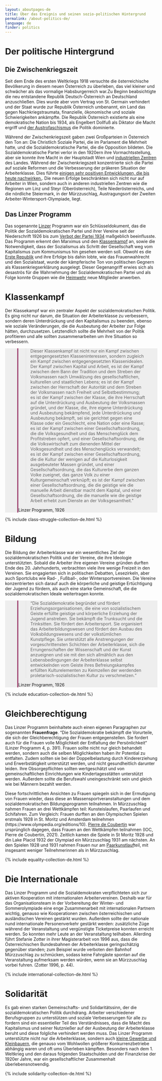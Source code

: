 ```yaml
---
layout: aboutpages-de
title: Über das Ereignis und seinen sozio-politischen Hintergrund
permalink: /about-politics-de/
language: de
finder: politics
---
```

<!--the "collection"-includes take the user to the respective articles in each category-->
<h1>Der politische Hintergrund</h1>
<div class="information">
<h2>Die Zwischenkriegszeit</h2>
<p>Seit dem Ende des ersten Weltkriegs 1918 versuchte die österreichische Bevölkerung in diesem neuen Österreich zu überleben, das viel kleiner und schwächer als das vormalige Habsburgerreich war.Zu Beginn beabsichtigte die neu entstandene Republik Deutsch-Österreich an Deutschland anzuschließen. Dies wurde aber vom Vertrag von St. Germain verhindert und der Staat wurde zur Republik Österreich umbenannt, ein Land das gegen Nachkriegstraumata, finanzielle, ökonomische und soziale Schwierigkeiten ankämpfte. Die Republik Österreich existierte als eine demokratische Nation bis 1934, als Engelbert Dollfuß als Diktator die Macht ergriff und <a href="#" class="link-info" data-toggle="tooltip" title="Der austrofaschistische Staat ist ein autoritärer, faschistischer Ständestaat, der österreichischen Nationalismus, die Unabhängigkeit von Deutschland und Katholizismus propagierte.">der Austrofaschismus</a> die Politik dominierte.</p>
<p>Während der Zwischenkriegszeit gaben zwei Großparteien in Österreich den Ton an: Die Christlich Soziale Partei, die im Parlament die Mehrheit hatte, und die Sozialdemokratische Partei, die die Opposition bildeten. Die Sozialdemokratische Partei verlor in den 1920ern ihre Vormachtsstellung, aber sie konnte ihre Macht in der Hauptstadt Wien und <a href="#" class="link-info" data-toggle="tooltip" title="Steyr (Oberösterreich), Linz (Oberösterreich), Mürzzuschlag (Steiermark), etc.">industriellen Zentren</a> des Landes. Während der Zwischenkriegszeit konzentrierte sich die Partei auf soziale Reformen und die Verbesserung der präkeren Situation der Arbeiterklasse. Dies führte <a href="#" class="link-info" data-toggle="tooltip" title="Aufgrund dieser Reformen erhielten Arbeiter mehr Rechte wie bezahlten Krankenstand, Urlaubsanspruch, Kinderbetreuungsgeld und den 8-Stunden-Arbeitstag.">einigen sehr positiven Entwicklungen, die bis heute nachwirken.</a>. Die neuen Erfolge beschränkten sich nicht nur auf Arbeiter in Wien, sondern auch in anderen industriellen Zentren wie die Regionen um Linz und Steyr (Oberösterreich), Teile Niederösterreichs, und die nördliche Steiermark, in der Mürzzuschlag, Austragungsort der Zweiten Arbeiter-Wintersport-Olympiade, liegt.</p>
<h2>Das Linzer Programm</h2>
<p>Das sogenannte <a href="#" class="link-info" data-toggle="tooltip" title="Linz ist eine Großstadt in Oberösterreich">Linzer</a> Programm war ein Schlüsseldokument, das die Politik der Sozialdemokratischen Partei und ihrer Vereine seit der Niederschrift 1926 bis zum <a href="#" class="link-info" data-toggle="tooltip" title="Dollfuß verbot alle Parteien als er an die Macht kam.">Verbot der Partei 1934</a> maßgeblich beeinflusste. Das Programm erkennt den Marximus und den <a href="#" class="link-info" data-toggle="tooltip" title="Die Arbeiterklasse wurde vom Bürgertum unterdrückt">Klassenkampf</a> an, sowie die Notwendigkeit, dass der Sozialismus als Schritt der Gesellschaft weg vom Kapitalismus zum Kommunismus hin gesehen werden soll. Obwohl es die <a href="#" class="link-info" data-toggle="tooltip" title="Ein anderer Name für die Republik Österreich zwischen 1919 und 1934">Erste Republik</a> und ihre Erfolge bis dahin lobte, wie das Frauenwahlrecht und den Sozialstaat, wurde der kämpferische Ton von politischen Gegnern als Klassenkriegserklärung ausgelegt. Dieser Gegenangriff erwies sich als desaströs für die Wahrnehmung der Sozialdemokratischen Partei und als Folge konnte Gruppen wie die <a href="#" class="link-info" data-toggle="tooltip" title="Die Heimwehr war die paramilitärische Organisation der Christlich-Sozialen Partei">Heimwehr</a> neue Mitglieder anwerben.</p></div>
<div class="information">
<h1 class="category-title"> Klassenkampf </h1>
<p>Der Klassekampf war ein zentraler Aspekt der sozialdemokratischen Politik. Es ging nicht nur darum, die Situation der Arbeiterklasse zu verbessern, sondern deren Unterdrückung und den Kapitalismus zu beenden, ebenso wie soziale Veränderungen, die die Ausbeutung der Arbeiter zur Folge hätten, durchzusetzen. Letztendlich sollte die Mehrheit von der Politik profitieren und alle sollten zusammenarbeiten um ihre Situation so verbessern.</p>
    <section class="vh-30" style="background-color: #eee;">
      <div class="container py-sm-5 h-40">
        <div class="row d-flex align-items-center h-20">
          <div class="col col-md-12 mb-3 mb-md-1" id="style3">
            <figure class="bg-white p-3 rounded" style="border-left: .25rem solid #a34e78;">
              <blockquote class="blockquote pb-2">
                <p class="inlinequote">Dieser Klassenkampf ist nicht nur ein Kampf zwischen entgegengesetzten Klasseninteressen, sondern zugleich ein Kampf zwischen entgegengesetzten Klassenidealen. Der Kampf zwischen Kapital und Arbeit, es ist der Kampf zwischen dem Bann der Tradition und dem Streben der Volksmassen nach Umwälzung des gesellschaftlichen, kulturellen und staatlichen Lebens; es ist der Kampf zwischen der Herrschaft der Autorität und dem Streben der Volksmassen nach Freiheit und Selbstbestimmung; es ist der Kampf zwischen der Klasse, die ihre Herrschaft auf die Unterdrückung und Ausbeutung der Volksmassen gründet, und der Klasse, die, ihre eigene Unterdrückung und Ausbeutung bekämpfend, jede Unterdrückung und Ausbeutung bekämpft, sei sie gerichtet gegen eine Klasse oder ein Geschlecht, eine Nation oder eine Rasse; es ist der Kampf zwischen einer Gesellschaftsordnung, die die Volksgesundheit und das Menschenglück dem Profitstreben opfert, und einer Gesellschaftsordnung, die die Volkswirtschaft zum dienenden Mittel der Volksgesundheit und des Menschenglücks verwandelt; es ist der Kampf zwischen einer Gesellschaftsordnung, die die Kultur der wenigen auf die Kulturlosigkeit ausgebeuteter Massen gründet, und einer Gesellschaftsordnung, die das Kulturerbe dem ganzen Volke zueignet, das ganze Volk zu einer Kulturgemeinschaft verknüpft; es ist der Kampf zwischen einer Gesellschaftsordnung, die die geistige wie die manuelle Arbeit dienstbar macht dem Kapital, und einer Gesellschaftsordnung, die die manuelle wie die geistige Arbeit erhebt zum Dienste an der Volksgesamtheit."</p>
              </blockquote>
              <figcaption class="blockquote-footer mb-0 font-italic">
                <span class="source">Linzer Programm</span>, 1926
              </figcaption>
            </figure>
          </div>
        </div>
      </div>
    </section>
<!-- The following includes links to the articles in the respective category from each pathway-->
<div class="abstract-listing">{% include class-struggle-collection-de.html %}</div>
<div class="information">
<h1 class="category-title"> Bildung </h1>
<p>Die Bildung der Arbeiterklasse war ein wesentliches Ziel der sozialdemokratischen Politik und der Vereine, die ihre Ideologie unterstützten. Sobald die Arbeiter ihre eigenen Vereine gründen durften Ende des 20. Jahrhunderts, verbrachten viele ihre wenige Freizeit in den Vereinen. Sie engagierten sich in politischen Debatten, Lesezirkeln, aber auch Sportclubs wie Rad- , Fußball-, oder Wintersportvereinen. Die Vereine konzentrierten sich darauf auch die körperliche und geistige Ertüchtigung der Jugend zu fördern, als auch eine starke Gemeinschaft, die die sozialdemokratischen Ideale weitertragen konnte.</p>
    <section class="vh-30" style="background-color: #eee;">
      <div class="container py-sm-5 h-40">
        <div class="row d-flex align-items-center h-20">
          <div class="col col-md-12 mb-3 mb-md-1" id="style3">
            <figure class="bg-white p-3 rounded" style="border-left: .25rem solid #a34e78;">
              <blockquote class="blockquote pb-2">
                <p class="inlinequote">“Die Sozialdemokratie begründet und fördert <span class="emphasis">Erziehungsorganisationen</span>, die eine von sozialistischem Geiste erfüllte geistige und körperliche Erziehung der Jugend anstreben. Sie bekämpft die <span class="emphasis">Trunksucht</span> und die Trinksitten. Sie fördert den <span class="emphasis">Arbeitersport</span>. Sie organisiert das <span class="emphasis">Arbeiterbildungswesen</span> und fördert den Ausbau des <span class="emphasis">Volksbildungswesens</span> und der volkstümlichen Kunstpflege. Sie unterstützt alle Anstrengungen der vorgeschrittensten Schichten der Arbeiterklasse, sich die Errungenschaften der Wissenschaft und der Kunst anzueignen und sie mit den sich allmählich aus den Lebensbedingungen der Arbeiterklasse selbst entwickelnden vom Geiste ihres Befreiungskampfes erfüllten Kulturelementen zu Keimzellen der werdenden proletarisch-sozialistischen Kultur zu verschmelzen.“</p>
              </blockquote>
              <figcaption class="blockquote-footer mb-0 font-italic">
                <span class="source">Linzer Programm</span>, 1926
              </figcaption>
            </figure>
          </div>
        </div>
      </div>
    </section>
<!-- The following includes links to the articles in the respective category from each pathway-->
<div class="abstract-listing">{% include education-collection-de.html %}</div>
<div class="information">
<h1 class="category-title">Gleichberechtigung</h1>
<p>Das Linzer Programm beinhaltete auch einen eigenen Paragraphen zur sogenannten <b>Frauenfrage</b>. <quote>“Die Sozialdemokratie bekämpft die Vorurteile, die sich der Gleichberechtigung der Frauen entgegenstellen. Sie fordert auch für die Frauen volle Möglichkeit der Entfaltung der Persönlichkeit“</quote> (Linzer Programm 4, p. 391). Frauen sollte nicht nur gleich behandelt werden, sondern auch die selben Möglichkeiten haben ihr Potential zu entfalten. Zudem sollten sie bei der Doppelbelastung durch Kindererziehung und Erwerbstätigkeit unterstützt werden, und nicht gesundheitlich darunter leiden. Ihre Obsorgepflichten sollten wertgeschätzt und von gemeinschaftlichen Einrichtungen wie Kindertagesstätten unterstützt werden. Außerdem sollte die Berufswahl uneingeschränkt sein und gleich wie bei Männern bezahlt werden.</p>
<p>Diese fortschrittlichen Ansichten zu Frauen spiegeln sich in der Ermutigung von Frauen wieder, dass diese an Massensportveranstaltungen und dem sozialdemokratischen Bildungsprogramm teilnahmen. In Mürzzuschlag nahmen Frauen an drei Wettkämpfen teil: Kunsteislaufen, Paarlaufen und Schifahren. Zum Vergleich: Frauen durften an den Olympischen Spielen erstmals 1928 in St. Moritz und Amsterdam teilnehmen <span class="quote">(https://www.olympedia.org/editions/10)</span>. <a href="#" class="link-info" data-toggle="tooltip" title="Begründer der modernen Olympischen Spiele">Pierre de Coubertin</a> war ursprünglich dagegen, dass Frauen an den Wettkämpfen teilnahmen <span class="quote">(IOC, Pierre de Coubertin, 2021)</span>. Zeitlich kamen die Spiele in St Moritz 1928 und din Lake Placid 1932 der Olympiad ein Mürzzuschlag 1931 am nächsten. An den Spielen 1928 und 1931 nahmen Frauen nur am <a href="#" class="link-info" data-toggle="tooltip" title="Frauen-Eisschnelllauf wurde in St. Moritz zwar gezeigt, wurde aber erst 1960 olympische Disziplin">Paarkunstlauf</a>teil, mit insgesamt weniger Teilnehmerinnen als in Mürzzuschlag.</p>
<!-- The following includes links to the articles in the respective category from each pathway-->
<div class="abstract-listing">{% include equality-collection-de.html %}</div>
<div class="information">
<h1 class="category-title"> Die Internationale </h1>
<p>Das Linzer Programm und die Sozialdemokraten verpflichteten sich zur aktiven Kooperation mit internationalen Arbeitervereinen. Deshalb war für das Organisationsteam in der Vorbereitung der Winter- und Sommerolympiade eine enge Zusammenarbeit mit internationalen Partnern wichtig, genauso wie Kooperationen zwischen österreichischen und ausländischen Vereinen gestärkt wurden. Außerdem sollte der nationale nund internationale Personenverkehr gestärkt werden: zusätzliche Züge während der Veranstaltung und vergünstigte Ticketpreise konnten erreicht werden. So konnten mehr Leute an der Veranstaltung teilhaben. Allerding führt Stefanie Zotter in ihrer Magisterarbeit von 1996 aus, dass die Österreichischen Bundesbahnen der Arbeiterklasse geringschätzig gegenüber standen; zum Beispiel wurde verboten den Bahnhof Mürzzuschlag zu schmücken, sodass keine Fahrgäste spontan auf die Veranstaltung aufmerksam werden würden, wenn sie an Mürzzuschlag vorbei fuhren. <span class="emphasis">(Zotter 1996, p. 44)</span>.</p></div>
<!-- The following includes links to the articles in the respective category from each pathway-->
<div class="abstract-listing">{% include international-collection-de.html %}</div>
<div class="information">
<h1 class="category-title"> Solidarität </h1>
<p>Es gab einen starken Gemeinschafts- und Solidaritätssinn, der die sozialdemokratischen Politik durchdrang. Arbeiter verschiedener Berufsgruppen zu unterstützen und soziale Verbesserungen für alle zu fordern sind ein essentieller Teil des Verständnisses, dass die Macht des Kapitalismus und seiner Nutznießer auf der Ausbeutung der Arbeiterklasse beruht und diese folgliche verhindert werden muss. Das Linzer Programm unterstützte nicht nur die Arbeiterklasse, sondern auch <a href="#" class="link-info" data-toggle="tooltip" title="The social democrats believed that only joint forces could reduce the bourgeoise' power"> kleine Gewerbe und Kleinbauern</a>, die genauso vom Wohlwollen größerer Konkurrenzbetriebe abhängig waren und oft ums Überleben kämpften. Besonders nach dem 1. Weltkrieg und den daraus folgenden Staatschulden und der Finanzkrise der 1920er Jahre, war ein gesellschaftlicher Zusammenhalt überlebensnotwendig.</p>
</div>
<div class="abstract-listing">{% include solidarity-collection-de.html %}</div>